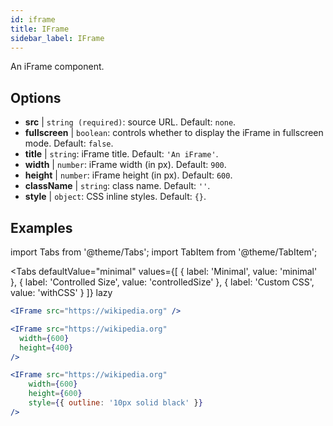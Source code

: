 ```yaml
---
id: iframe 
title: IFrame
sidebar_label: IFrame
---
```


An iFrame component.

## Options

* __src__ | `string (required)`: source URL. Default: `none`.
* __fullscreen__ | `boolean`: controls whether to display the iFrame in fullscreen mode. Default: `false`.
* __title__ | `string`: iFrame title. Default: `'An iFrame'`.
* __width__ | `number`: iFrame width (in px). Default: `900`.
* __height__ | `number`: iFrame height (in px). Default: `600`.
* __className__ | `string`: class name. Default: `''`.
* __style__ | `object`: CSS inline styles. Default: `{}`.


## Examples

import Tabs from '@theme/Tabs';
import TabItem from '@theme/TabItem';

<Tabs
    defaultValue="minimal"
    values={[
        { label: 'Minimal', value: 'minimal' },
        { label: 'Controlled Size', value: 'controlledSize' },
        { label: 'Custom CSS', value: 'withCSS' }
    ]}
    lazy
>

<TabItem value="minimal" >

```jsx live
<IFrame src="https://wikipedia.org" />
```

</TabItem>

<TabItem value="controlledSize" >

```jsx live
<IFrame src="https://wikipedia.org" 
  width={600} 
  height={400} 
/>
```
</TabItem>

<TabItem value="withCSS" >

```jsx live
<IFrame src="https://wikipedia.org" 
    width={600} 
    height={600} 
    style={{ outline: '10px solid black' }}
/>
```
</TabItem>

</Tabs>


